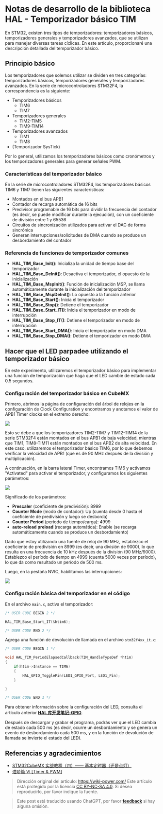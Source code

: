 # Notas de desarrollo de la biblioteca HAL - Temporizador básico TIM

En STM32, existen tres tipos de temporizadores: temporizadores básicos, temporizadores generales y temporizadores avanzados, que se utilizan para manejar diversas tareas cíclicas. En este artículo, proporcionaré una descripción detallada del temporizador básico.

## Principio básico

Los temporizadores que solemos utilizar se dividen en tres categorías: temporizadores básicos, temporizadores generales y temporizadores avanzados. En la serie de microcontroladores STM32F4, la correspondencia es la siguiente:

- Temporizadores básicos
  - TIM6
  - TIM7
- Temporizadores generales
  - TIM2-TIM5
  - TIM9-TIM14
- Temporizadores avanzados
  - TIM1
  - TIM8
- (Temporizador SysTick)

Por lo general, utilizamos los temporizadores básicos como cronómetros y los temporizadores generales para generar señales PWM.

### Características del temporizador básico

En la serie de microcontroladores STM32F4, los temporizadores básicos TIM6 y TIM7 tienen las siguientes características:

- Montados en el bus APB1
- Contador de recarga automática de 16 bits
- Predivisor programable de 16 bits para dividir la frecuencia del contador (es decir, se puede modificar durante la ejecución), con un coeficiente de división entre 1 y 65536
- Circuitos de sincronización utilizados para activar el DAC de forma sincrónica
- Generan interrupciones/solicitudes de DMA cuando se produce un desbordamiento del contador

### Referencia de funciones de temporizador comunes

- **HAL_TIM_Base_Init()**: Inicializa la unidad de tiempo base del temporizador
- **HAL_TIM_Base_DeInit()**: Desactiva el temporizador, el opuesto de la inicialización
- **HAL_TIM_Base_MspInit()**: Función de inicialización MSP, se llama automáticamente durante la inicialización del temporizador
- **HAL_TIM_Base_MspDeInit()**: Lo opuesto a la función anterior
- **HAL_TIM_Base_Start()**: Inicia el temporizador
- **HAL_TIM_Base_Stop()**: Detiene el temporizador
- **HAL_TIM_Base_Start_IT()**: Inicia el temporizador en modo de interrupción
- **HAL_TIM_Base_Stop_IT()**: Detiene el temporizador en modo de interrupción
- **HAL_TIM_Base_Start_DMA()**: Inicia el temporizador en modo DMA
- **HAL_TIM_Base_Stop_DMA()**: Detiene el temporizador en modo DMA

## Hacer que el LED parpadee utilizando el temporizador básico

En este experimento, utilizaremos el temporizador básico para implementar una función de temporización que haga que el LED cambie de estado cada 0.5 segundos.

### Configuración del temporizador básico en CubeMX

Primero, abrimos la página de configuración del árbol de relojes en la configuración de Clock Configuration y encontramos y anotamos el valor de APB1 Timer clocks en el extremo derecho:

![](https://img.wiki-power.com/d/wiki-media/img/20210407152250.png)

Esto se debe a que los temporizadores TIM2-TIM7 y TIM12-TIM14 de la serie STM32F4 están montados en el bus APB1 de baja velocidad, mientras que TIM1, TIM8-TIM11 están montados en el bus APB2 de alta velocidad. En este caso, utilizaremos el temporizador básico TIM6, por lo que debemos verificar la velocidad de APB1 (que es de 90 MHz después de la división y multiplicación).

A continuación, en la barra lateral Timer, encontramos TIM6 y activamos "Activated" para activar el temporizador, y configuramos los siguientes parámetros:

![](https://img.wiki-power.com/d/wiki-media/img/20210407173136.png)

Significado de los parámetros:

- **Prescaler** (coeficiente de predivisión): 8999
- **Counter Mode** (modo de contador): Up (cuenta desde 0 hasta el coeficiente de predivisión y luego se desborda)
- **Counter Period** (período de tiempo/carga): 4999
- **auto-reload preload** (recarga automática): Enable (se recarga automáticamente cuando se produce un desbordamiento)

Dado que estoy utilizando una fuente de reloj de 90 MHz, establezco el coeficiente de predivisión en 8999 (es decir, una división de 9000), lo que resulta en una frecuencia de 10 kHz después de la división (90 MHz/9000). Establezco el período de tiempo en 4999 (cuenta 5000 veces por período), lo que da como resultado un período de 500 ms.

Luego, en la pestaña NVIC, habilitamos las interrupciones:

![](https://img.wiki-power.com/d/wiki-media/img/20210407155959.png)

### Configuración básica del temporizador en el código

En el archivo `main.c`, activa el temporizador:

```c title="main.c"
/* USER CODE BEGIN 2 */

HAL_TIM_Base_Start_IT(&htim6);

/* USER CODE END 2 */
```

Agrega una función de devolución de llamada en el archivo `stm32f4xx_it.c`:

```c title="stm32f4xx_it.c"
/* USER CODE BEGIN 1 */

void HAL_TIM_PeriodElapsedCallback(TIM_HandleTypeDef *htim)
{
    if(htim->Instance == TIM6)
    {
        HAL_GPIO_TogglePin(LED1_GPIO_Port, LED1_Pin);
    }

}

/* USER CODE END 1 */
```

Para obtener información sobre la configuración del LED, consulta el artículo anterior [**HAL 库开发笔记-GPIO**](https://wiki-power.com/HAL%E5%BA%93%E5%BC%80%E5%8F%91%E7%AC%94%E8%AE%B0%EF%BC%88%E4%BA%8C%EF%BC%89-GPIO).

Después de descargar y grabar el programa, podrás ver que el LED cambia de estado cada 500 ms (es decir, ocurre un desbordamiento y se genera un evento de desbordamiento cada 500 ms, y en la función de devolución de llamada se invierte el estado del LED).

## Referencias y agradecimientos

- [STM32CubeMX 实战教程（四）—— 基本定时器（还是点灯）](https://blog.csdn.net/weixin_43892323/article/details/104534920)
- [进阶篇 VI [Timer & PWM]](https://alchemicronin.github.io/posts/fd31d369/)

> Dirección original del artículo: <https://wiki-power.com/>
> Este artículo está protegido por la licencia [CC BY-NC-SA 4.0](https://creativecommons.org/licenses/by/4.0/deed.zh). Si desea reproducirlo, por favor indique la fuente.

> Este post está traducido usando ChatGPT, por favor [**feedback**](https://github.com/linyuxuanlin/Wiki_MkDocs/issues/new) si hay alguna omisión.